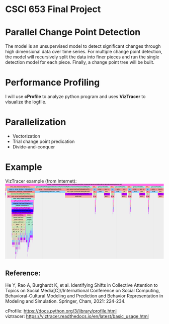 # CSCI 653 Final Project

# Parallel Change Point Detection
The model is an unsupervised model to detect significant changes through high dimensional data over time series. For multiple change point detection, the model will recursively split the data into finer pieces and run the single detection model for each piece. Finally, a change point tree will be built.

# Performance Profiling
I will use **cProfile** to analyze python program and uses **VizTracer** to visualize the logfile.

# Parallelization
* Vectorization
* Trial change point predication
* Divide-and-conquer

# Example
VizTracer example (from Internet):  
![Alt Text](https://github.com/ChenK7166/CSCI-596-Final-Project/blob/main/Viztracer_example.png)

## Reference:
He Y, Rao A, Burghardt K, et al. Identifying Shifts in Collective Attention to Topics on Social Media[C]//International Conference on Social Computing, Behavioral-Cultural Modeling and Prediction and Behavior Representation in Modeling and Simulation. Springer, Cham, 2021: 224-234.

cProfile: <https://docs.python.org/3/library/profile.html>  
viztracer: <https://viztracer.readthedocs.io/en/latest/basic_usage.html>  

